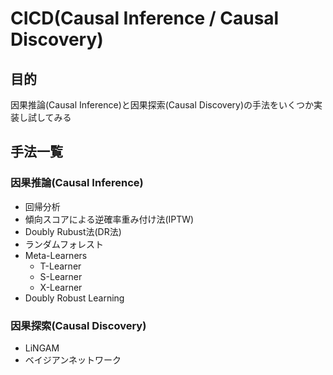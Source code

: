 # CICD(Causal Inference / Causal Discovery)
## 目的
因果推論(Causal Inference)と因果探索(Causal Discovery)の手法をいくつか実装し試してみる

## 手法一覧
### 因果推論(Causal Inference)
- 回帰分析
- 傾向スコアによる逆確率重み付け法(IPTW)
- Doubly Rubust法(DR法)
- ランダムフォレスト
- Meta-Learners
    - T-Learner
    - S-Learner
    - X-Learner
- Doubly Robust Learning

### 因果探索(Causal Discovery)
- LiNGAM
- ベイジアンネットワーク


